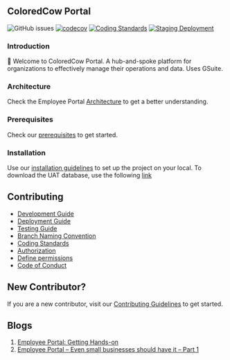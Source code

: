 ## ColoredCow Portal

![GitHub issues](https://img.shields.io/github/issues/coloredcow/portal)
[![codecov](https://codecov.io/gh/ColoredCow/portal/graph/badge.svg?token=LO38hOYgBT)](https://codecov.io/gh/ColoredCow/portal)
[![Coding Standards](https://github.com/coloredcow/portal/actions/workflows/coding-standards.yml/badge.svg?branch=master)](https://github.com/coloredcow/portal/actions/workflows/coding-standards.yml)
[![Staging Deployment](https://github.com/ColoredCow/portal/actions/workflows/staging-deployment.yml/badge.svg)](https://github.com/ColoredCow/portal/actions/workflows/staging-deployment.yml)

### Introduction

:wave: Welcome to ColoredCow Portal. A hub-and-spoke platform for organizations to effectively manage their operations and data. Uses GSuite.

### Architecture

Check the Employee Portal [Architecture](https://docs.google.com/presentation/d/1R6v-6Ata4N89G9W8DPS3qUQqwd-MO5ymGJeyXvD2kpo/edit#slide=id.ge4e7bf2453_0_67) to get a better understanding.

### Prerequisites

Check our [prerequisites](./docs/prerequisites.md) to get started.

### Installation

Use our [installation guidelines](./docs/installation.md) to set up the project on your local.
To download the UAT database, use the following [link]((https://drive.google.com/file/d/1LQ2Cqd9dbY8G1WqsbfmF2D5h8rMarKjm/view?usp=sharing)) 

## Contributing

- [Development Guide](./docs/development.md)
- [Deployment Guide](./docs/deployment.md)
- [Testing Guide](./docs/testing.md)
- [Branch Naming Convention](./docs/branch-naming-convention.md)
- [Coding Standards](./docs/coding-standards.md)
- [Authorization](./docs/authorization.md)
- [Define permissions](./docs/roles-and-permissions.md)
- [Code of Conduct](CODE_OF_CONDUCT.md)  
  
## New Contributor?  
  
If you are a new contributor, visit our [Contributing Guidelines](./docs/contributing.md) to get started.

## Blogs

1. [Employee Portal: Getting Hands-on](https://coloredcow.com/employee-portal-getting-hands-on)
2. [Employee Portal – Even small businesses should have it – Part 1](https://coloredcow.com/employee-portal-even-small-businesses-part-1)


